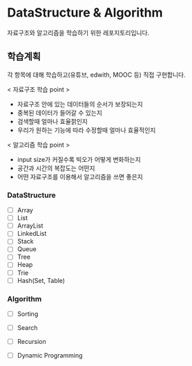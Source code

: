 # DataStructure & Algorithm
자료구조와 알고리즘을 학습하기 위한 레포지토리입니다.  

## 학습계획  
각 항목에 대해 학습하고(유튜브, edwith, MOOC 등) 직접 구현합니다.  

< 자료구조 학습 point >  
- 자료구조 안에 있는 데이터들의 순서가 보장되는지
- 중복된 데이터가 들어갈 수 있는지
- 검색할때 얼마나 효율젉인지
- 우리가 원하는 기능에 따라 수정할때 얼마나 효율적인지

< 알고리즘 학습 point >
- input size가 커질수록 빅오가 어떻게 변화하는지
- 공간과 시간의 복잡도는 어떤지
- 어떤 자료구조를 이용해서 알고리즘을 쓰면 좋은지


### DataStructure
- [ ] Array
- [ ] List
- [ ] ArrayList
- [ ] LinkedList
- [ ] Stack
- [ ] Queue
- [ ] Tree
- [ ] Heap
- [ ] Trie
- [ ] Hash(Set, Table)

### Algorithm
- [ ] Sorting
- [ ] Search
- [ ] Recursion
- [ ] Dynamic Programming

